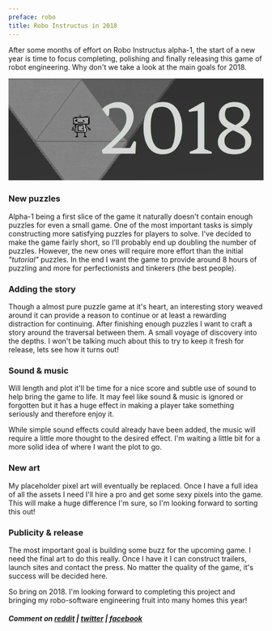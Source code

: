 ```yaml
---
preface: robo
title: Robo Instructus in 2018
---
```


After some months of effort on Robo Instructus alpha-1, the start of a new year is time to focus completing, polishing and finally releasing this game of robot engineering. Why don't we take a look at the main goals for 2018.

![](/assets/2018-01-05/ri-2018.png "Robo Instructus 2018 plans")

### New puzzles
Alpha-1 being a first slice of the game it naturally doesn't contain enough puzzles for even a small game. One of the most important tasks is simply constructing more satisfying puzzles for players to solve. I've decided to make the game fairly short, so I'll probably end up doubling the number of puzzles. However, the new ones will require more effort than the initial _"tutorial"_ puzzles. In the end I want the game to provide around 8 hours of puzzling and more for perfectionists and tinkerers (the best people).

### Adding the story
Though a almost pure puzzle game at it's heart, an interesting story weaved around it can provide a reason to continue or at least a rewarding distraction for continuing. After finishing enough puzzles I want to craft a story around the traversal between them. A small voyage of discovery into the depths. I won't be talking much about this to try to keep it fresh for release, lets see how it turns out!

### Sound & music
Will length and plot it'll be time for a nice score and subtle use of sound to help bring the game to life. It may feel like sound & music is ignored or forgotten but it has a huge effect in making a player take something seriously and therefore enjoy it.

While simple sound effects could already have been added, the music will require a little more thought to the desired effect. I'm waiting a little bit for a more solid idea of where I want the plot to go.

### New art
My placeholder pixel art will eventually be replaced. Once I have a full idea of all the assets I need I'll hire a pro and get some sexy pixels into the game. This will make a huge difference I'm sure, so I'm looking forward to sorting this out!

### Publicity & release
The most important goal is building some buzz for the upcoming game. I need the final art to do this really. Once I have it I can construct trailers, launch sites and contact the press. No matter the quality of the game, it's success will be decided here.

So bring on 2018. I'm looking forward to completing this project and bringing my robo-software engineering fruit into many homes this year!

##### Comment on [reddit](https://www.reddit.com/r/devblogs/comments/7obiu8/robo_instructus_plans_for_2018/) | [twitter](https://twitter.com/alexbutlergames/status/949286742779219969) | [facebook](https://www.facebook.com/alexbutlergames/posts/1733986373355409)
